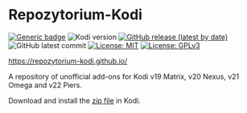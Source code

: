 # Repozytorium-Kodi
[![Generic badge](https://img.shields.io/badge/Platform-KODI-green.svg)](https://kodi.tv/)
![Kodi version](https://img.shields.io/badge/versions-19--20--21--22-teal)
[![GitHub release (latest by date)](https://img.shields.io/github/v/release/Repozytorium-Kodi/Repozytorium-Kodi?color=orange)](https://github.com/Repozytorium-Kodi/Repozytorium-Kodi/releases/latest)
![GitHub latest commit](https://img.shields.io/github/last-commit/Repozytorium-Kodi/Repozytorium-Kodi?color=00BFFF)
[![License: MIT](https://img.shields.io/badge/License-MIT-yellow.svg)](https://opensource.org/licenses/MIT)
[![License: GPLv3](https://img.shields.io/badge/license-GPLv3-blue.svg)](https://www.gnu.org/licenses/gpl-3.0.html)

https://repozytorium-kodi.github.io/

A repository of unofficial add-ons for Kodi v19 Matrix, v20 Nexus, v21 Omega and v22 Piers.

Download and install the [zip file](https://github.com/Repozytorium-Kodi/Repozytorium-Kodi/releases/download/v1.0.4/Repozytorium-Kodi-1.0.4.zip) in Kodi.
